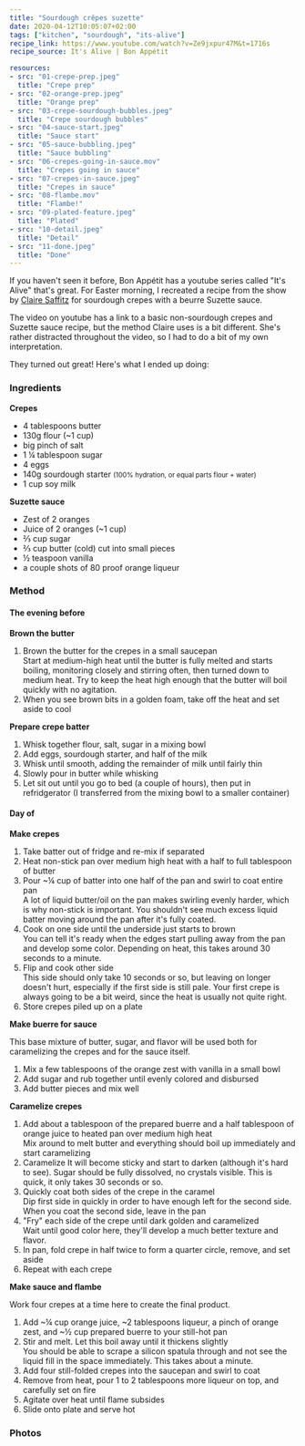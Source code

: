 ```yaml
---
title: "Sourdough crêpes suzette"
date: 2020-04-12T10:05:07+02:00
tags: ["kitchen", "sourdough", "its-alive"]
recipe_link: https://www.youtube.com/watch?v=Ze9jxpur47M&t=1716s
recipe_source: It's Alive | Bon Appétit

resources:
- src: "01-crepe-prep.jpeg"
  title: "Crepe prep"
- src: "02-orange-prep.jpeg"
  title: "Orange prep"
- src: "03-crepe-sourdough-bubbles.jpeg"
  title: "Crepe sourdough bubbles"
- src: "04-sauce-start.jpeg"
  title: "Sauce start"
- src: "05-sauce-bubbling.jpeg"
  title: "Sauce bubbling"
- src: "06-crepes-going-in-sauce.mov"
  title: "Crepes going in sauce"
- src: "07-crepes-in-sauce.jpeg"
  title: "Crepes in sauce"
- src: "08-flambe.mov"
  title: "Flambe!"
- src: "09-plated-feature.jpeg"
  title: "Plated"
- src: "10-detail.jpeg"
  title: "Detail"
- src: "11-done.jpeg"
  title: "Done"
---
```


If you haven't seen it before, Bon Appétit has a youtube series called "It's Alive" that's great. For Easter morning, I recreated a recipe from the show by [Claire Saffitz](https://www.instagram.com/csaffitz/) for sourdough crepes with a beurre Suzette sauce.

The video on youtube has a link to a basic non-sourdough crepes and Suzette sauce recipe, but the method Claire uses is a bit different. She's rather distracted throughout the video, so I had to do a bit of my own interpretation.

They turned out great! Here's what I ended up doing:

### Ingredients

**Crepes**

* 4 tablespoons butter
* 130g flour (~1 cup)
* big pinch of salt
* 1 ¼ tablespoon sugar
* 4 eggs
* 140g sourdough starter <small>(100% hydration, or equal parts flour + water)</small>
* 1 cup soy milk

**Suzette sauce**

* Zest of 2 oranges
* Juice of 2 oranges (~1 cup)
* ⅔ cup sugar
* ⅔ cup butter (cold) cut into small pieces
* ½ teaspoon vanilla
* a couple shots of 80 proof orange liqueur

### Method

#### The evening before

**Brown the butter**

1. Brown the butter for the crepes in a small saucepan  
   Start at medium-high heat until the butter is fully melted and starts boiling, monitoring closely and stirring often, then turned down to medium heat. Try to keep the heat high enough that the butter will boil quickly with no agitation.
1. When you see brown bits in a golden foam, take off the heat and set aside to cool

**Prepare crepe batter**

1. Whisk together flour, salt, sugar in a mixing bowl
1. Add eggs, sourdough starter, and half of the milk
1. Whisk until smooth, adding the remainder of milk until fairly thin
1. Slowly pour in butter while whisking
1. Let sit out until you go to bed (a couple of hours), then put in refridgerator (I transferred from the mixing bowl to a smaller container)

#### Day of

**Make crepes**

1. Take batter out of fridge and re-mix if separated
1. Heat non-stick pan over medium high heat with a half to full tablespoon of butter
1. Pour ~¼ cup of batter into one half of the pan and swirl to coat entire pan  
   A lot of liquid butter/oil on the pan makes swirling evenly harder, which is why non-stick is important. You shouldn't see much excess liquid batter moving around the pan after it's fully coated.
1. Cook on one side until the underside just starts to brown  
   You can tell it's ready when the edges start pulling away from the pan and develop some color. Depending on heat, this takes around 30 seconds to a minute.
1. Flip and cook other side  
   This side should only take 10 seconds or so, but leaving on longer doesn't hurt, especially if the first side is still pale. Your first crepe is always going to be a bit weird, since the heat is usually not quite right.
1. Store crepes piled up on a plate

**Make buerre for sauce**

This base mixture of butter, sugar, and flavor will be used both for caramelizing the crepes and for the sauce itself.

1. Mix a few tablespoons of the orange zest with vanilla in a small bowl
1. Add sugar and rub together until evenly colored and disbursed
1. Add butter pieces and mix well

**Caramelize crepes**

1. Add about a tablespoon of the prepared buerre and a half tablespoon of orange juice to heated pan over medium high heat  
   Mix around to melt butter and everything should boil up immediately and start caramelizing
1. Caramelize
   It will become sticky and start to darken (although it's hard to see). Sugar should be fully dissolved, no crystals visible. This is quick, it only takes 30 seconds or so.
1. Quickly coat both sides of the crepe in the caramel  
   Dip first side in quickly in order to have enough left for the second side. When you coat the second side, leave in the pan
1. "Fry" each side of the crepe until dark golden and caramelized  
   Wait until good color here, they'll develop a much better texture and flavor.
1. In pan, fold crepe in half twice to form a quarter circle, remove, and set aside
1. Repeat with each crepe

**Make sauce and flambe**

Work four crepes at a time here to create the final product.

1. Add ~¼ cup orange juice, ~2 tablespoons liqueur, a pinch of orange zest, and ~½ cup prepared buerre to your still-hot pan
1. Stir and melt. Let this boil away until it thickens slightly  
   You should be able to scrape a silicon spatula through and not see the liquid fill in the space immediately. This takes about a minute.
1. Add four still-folded crepes into the saucepan and swirl to coat
1. Remove from heat, pour 1 to 2 tablespoons more liqueur on top, and carefully set on fire
1. Agitate over heat until flame subsides
1. Slide onto plate and serve hot

### Photos
